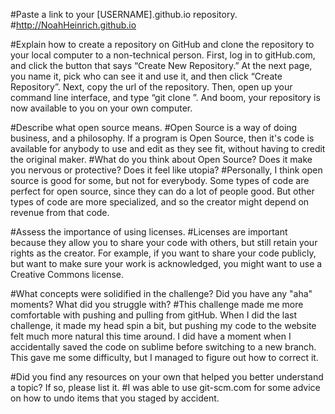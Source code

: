 #Paste a link to your [USERNAME].github.io repository.
#http://NoahHeinrich.github.io

#Explain how to create a repository on GitHub and clone the repository to your local computer to a non-technical person. First, log in to gitHub.com, and click the button that says “Create New Repository.” At the next page, you name it, pick who can see it and use it, and then click “Create Repository”. Next, copy the url of the repository. Then, open up your command line interface, and type “git clone <url>”. And boom, your repository is now available to you on your own computer.

#Describe what open source means.
#Open Source is a way of doing business, and a philosophy. If a program is Open Source, then it's code is available for anybody to use and edit as they see fit, without having to credit the original maker.
#What do you think about Open Source? Does it make you nervous or protective? Does it feel like utopia?
#Personally, I think open source is good for some, but not for everybody. Some types of code are perfect for open source, since they can do a lot of people good. But other types of code are more specialized, and so the creator might depend on revenue from that code.

#Assess the importance of using licenses.
#Licenses are important because they allow you to share your code with others, but still retain your rights as the creator. For example, if you want to share your code publicly, but want to make sure your work is acknowledged, you might want to use a Creative Commons license.

#What concepts were solidified in the challenge? Did you have any "aha" moments? What did you struggle with?
#This challenge made me more comfortable with pushing and pulling from gitHub. When I did the last challenge, it made my head spin a bit, but pushing my code to the website felt much more natural this time around. I did have a moment when I accidentally saved the code on sublime before switching to a new branch. This gave me some difficulty, but I managed to figure out how to correct it.

#Did you find any resources on your own that helped you better understand a topic? If so, please list it.
#I was able to use git-scm.com for some advice on how to undo items that you staged by accident.
